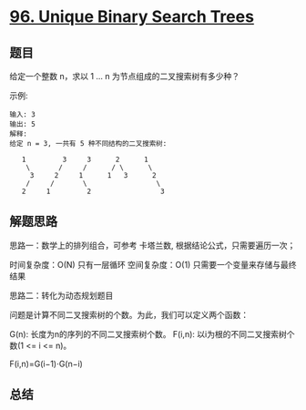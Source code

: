 # [96. Unique Binary Search Trees](https://leetcode-cn.com/problems/unique-binary-search-trees/)

## 题目


给定一个整数 n，求以 1 ... n 为节点组成的二叉搜索树有多少种？

示例:

```
输入: 3
输出: 5
解释:
给定 n = 3, 一共有 5 种不同结构的二叉搜索树:
```

```
   1         3     3      2      1
    \       /     /      / \      \
     3     2     1      1   3      2
    /     /       \                 \
   2     1         2                 3
```




## 解题思路


思路一：数学上的排列组合，可参考 卡塔兰数, 根据结论公式，只需要遍历一次；

时间复杂度：O(N) 只有一层循环
空间复杂度：O(1) 只需要一个变量来存储与最终结果


思路二：转化为动态规划题目

问题是计算不同二叉搜索树的个数。为此，我们可以定义两个函数：

G(n): 长度为n的序列的不同二叉搜索树个数。
F(i,n): 以i为根的不同二叉搜索树个数(1 <= i <= n)。

F(i,n)=G(i−1)⋅G(n−i)


## 总结
